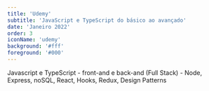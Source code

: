 ```yaml
---
title: 'Udemy'
subtitle: 'JavaScript e TypeScript do básico ao avançado'
date: 'Janeiro 2022'
order: 3
iconName: 'udemy'
background: '#fff'
foreground: '#000'
---
```


Javascript e TypeScript - front-and e back-and (Full Stack) - Node, Express, noSQL, React, Hooks, Redux, Design Patterns
